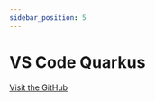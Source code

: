 ```yaml
---
sidebar_position: 5
---
```


# VS Code Quarkus

[Visit the GitHub](https://github.com/redhat-developer/vscode-quarkus)